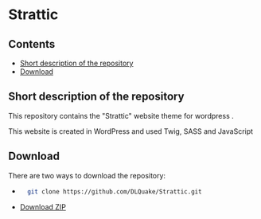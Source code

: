 # Strattic

## Contents
 * [Short description of the repository](#short-description-of-the-repository)
 * [Download](#download)
## Short description of the repository
This repository contains the "Strattic" website theme for wordpress .

This website is created in WordPress and used Twig, SASS and JavaScript

## Download
There are two ways to download the repository:

* ```bash
    git clone https://github.com/DLQuake/Strattic.git
    ```
* [Download ZIP](https://github.com/DLQuake/Strattic/archive/refs/heads/main.zip)
